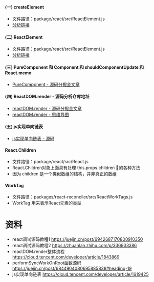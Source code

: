 #### (一) createElement
- 文件路径：package/react/src/ReactElement.js
- [分析链接](https://github.com/woow-wu7/react-source-code-analysis/blob/main/packages/react/src/ReactElement.js)

#### (二) ReactElement
- 文件路径：package/react/src/ReactElement.js
- [分析链接](https://github.com/woow-wu7/react-source-code-analysis/blob/main/packages/react/src/ReactElement.js)


#### (三) PureComponent 和 Component 和 shouldComponentUpdate 和 React.memo
- [PureComponent - 源码分掘金文章](https://juejin.cn/post/6993980489463758855/#heading-10)


#### (四) ReactDOM.render - 源码分析仓库地址
- [reactDOM.render - 源码分掘金文章](https://juejin.cn/post/6993980489463758855)
- [reactDOM.render - 思维导图](https://github.com/woow-wu7/7-react-source-code-analysis/tree/main/src/images/ReactDOM.render.png)

#### (五) js实现单向链表
- [js实现单向链表 - 源码](https://github.com/woow-wu7/7-react-source-code-analysis/blob/main/src/manual/linked-list.js)


#### React.Children
- 文件路径：package/react/src/React.js
- React.Children对象上面具有处理 this.props.children 的各种方法
- 因为 children 是一个类似数组的结构，并非真正的数组

#### WorkTag
- 文件路径：packages/react-reconciler/src/ReactWorkTags.js
- WorkTag 用来表示React元素的类型



# 资料
- react调试源码教程1 https://juejin.cn/post/6942687170800910350
- react调试源码教程2 https://zhuanlan.zhihu.com/p/336933386
- reactDOM.render整体流程 https://cloud.tencent.com/developer/article/1843869
- performSyncWorkOnRoot函数源码 https://juejin.cn/post/6844904080695885838#heading-19
- js实现单向链表 https://cloud.tencent.com/developer/article/1619425


